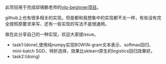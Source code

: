 此项目用于完成邱锡鹏老师的[nlp-beginner项目](https://github.com/FudanNLP/nlp-beginner)。

github上也有很多相关的实现，但是都和我想象中的实现都不太一样，有些没有完全按照原要求来写、还有一些实现的写法不是很通用。

故在此分享自己的一种实现，欢迎大家提issue。
 + task1:(done),使用纯numpy实现BOW\N-gram文本表示、softmax回归、mini-batch SGD、特折选择，效果比sklearn原生的logistics回归效果好。
 + task2:(doing)